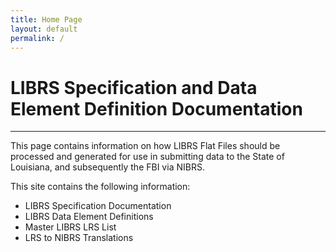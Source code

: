 ```yaml
---
title: Home Page
layout: default
permalink: /
---
```


# LIBRS Specification and Data Element Definition Documentation
____

This page contains information on how LIBRS Flat Files should be processed and generated for use in submitting data to the State of Louisiana, and subsequently the FBI via NIBRS. 

This site contains the following information:
- LIBRS Specification Documentation
- LIBRS Data Element Definitions
- Master LIBRS LRS List
- LRS to NIBRS Translations